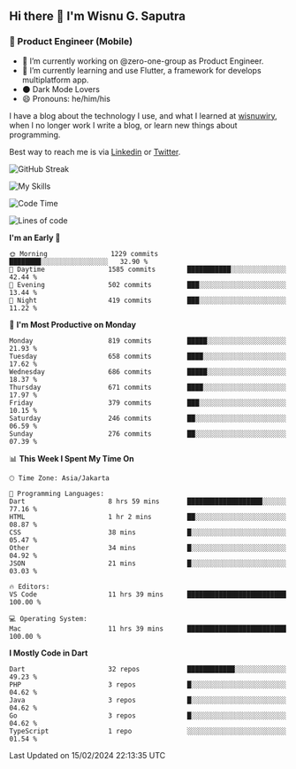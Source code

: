 ## Hi there 👋 I'm Wisnu G. Saputra

### :mobile_phone_off: Product Engineer (Mobile)

- 🔭 I’m currently working on @zero-one-group as Product Engineer.
- 🌱 I’m currently learning and use Flutter, a framework for develops multiplatform app.
- 🌑 Dark Mode Lovers
- 😄 Pronouns: he/him/his

I have a blog about the technology I use, and what I learned at [wisnuwiry](https://wisnuwiry.space/), when I no longer work I write a blog, or learn new things about programming.

Best way to reach me is via [Linkedin](https://www.linkedin.com/in/wisnu-saputra/) or [Twitter](https://twitter.com/wisnuwiry).

![GitHub Streak](https://streak-stats.demolab.com?user=wisnuwiry&theme=dark&hide_border=true)

![My Skills](https://skillicons.dev/icons?i=dart,flutter,kotlin,swift,go,js,css,neovim,git,linux&perline=5)

<!--START_SECTION:waka-->
![Code Time](http://img.shields.io/badge/Code%20Time-1%2C065%20hrs%2043%20mins-blue)

![Lines of code](https://img.shields.io/badge/From%20Hello%20World%20I%27ve%20Written-4.4%20million%20lines%20of%20code-blue)

**I'm an Early 🐤** 

```text
🌞 Morning                1229 commits        ████████░░░░░░░░░░░░░░░░░   32.90 % 
🌆 Daytime                1585 commits        ███████████░░░░░░░░░░░░░░   42.44 % 
🌃 Evening                502 commits         ███░░░░░░░░░░░░░░░░░░░░░░   13.44 % 
🌙 Night                  419 commits         ███░░░░░░░░░░░░░░░░░░░░░░   11.22 % 
```
📅 **I'm Most Productive on Monday** 

```text
Monday                   819 commits         █████░░░░░░░░░░░░░░░░░░░░   21.93 % 
Tuesday                  658 commits         ████░░░░░░░░░░░░░░░░░░░░░   17.62 % 
Wednesday                686 commits         █████░░░░░░░░░░░░░░░░░░░░   18.37 % 
Thursday                 671 commits         ████░░░░░░░░░░░░░░░░░░░░░   17.97 % 
Friday                   379 commits         ███░░░░░░░░░░░░░░░░░░░░░░   10.15 % 
Saturday                 246 commits         ██░░░░░░░░░░░░░░░░░░░░░░░   06.59 % 
Sunday                   276 commits         ██░░░░░░░░░░░░░░░░░░░░░░░   07.39 % 
```


📊 **This Week I Spent My Time On** 

```text
🕑︎ Time Zone: Asia/Jakarta

💬 Programming Languages: 
Dart                     8 hrs 59 mins       ███████████████████░░░░░░   77.16 % 
HTML                     1 hr 2 mins         ██░░░░░░░░░░░░░░░░░░░░░░░   08.87 % 
CSS                      38 mins             █░░░░░░░░░░░░░░░░░░░░░░░░   05.47 % 
Other                    34 mins             █░░░░░░░░░░░░░░░░░░░░░░░░   04.92 % 
JSON                     21 mins             █░░░░░░░░░░░░░░░░░░░░░░░░   03.03 % 

🔥 Editors: 
VS Code                  11 hrs 39 mins      █████████████████████████   100.00 % 

💻 Operating System: 
Mac                      11 hrs 39 mins      █████████████████████████   100.00 % 
```

**I Mostly Code in Dart** 

```text
Dart                     32 repos            ████████████░░░░░░░░░░░░░   49.23 % 
PHP                      3 repos             █░░░░░░░░░░░░░░░░░░░░░░░░   04.62 % 
Java                     3 repos             █░░░░░░░░░░░░░░░░░░░░░░░░   04.62 % 
Go                       3 repos             █░░░░░░░░░░░░░░░░░░░░░░░░   04.62 % 
TypeScript               1 repo              ░░░░░░░░░░░░░░░░░░░░░░░░░   01.54 % 
```




 Last Updated on 15/02/2024 22:13:35 UTC
<!--END_SECTION:waka-->

